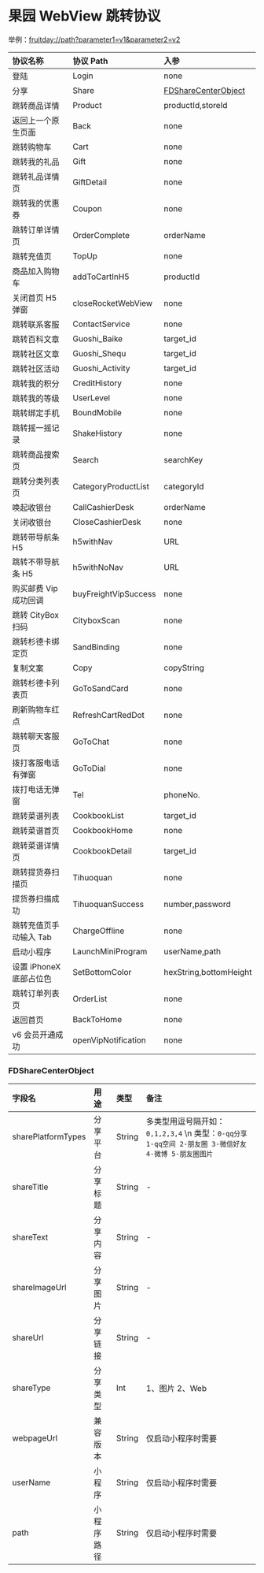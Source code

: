 # 果园 WebView 跳转协议

举例：[fruitday://path?parameter1=v1&parameter2=v2](fruitday://path?parameter1=v1&parameter2=v2)

协议名称 | 协议 Path | 入参 
:--|:--|:--
登陆						|Login				|none
分享						|Share 			|[FDShareCenterObject](#FDShareCenterObject)
跳转商品详情				|Product 			|productId,storeId
返回上一个原生页面			|Back 				|none
跳转购物车					|Cart 				| none
跳转我的礼品				|Gift 				|none
跳转礼品详情页				|GiftDetail 		|none
跳转我的优惠券				|Coupon 			| none
跳转订单详情页				|OrderComplete 	|orderName
跳转充值页					|TopUp				| none
商品加入购物车				|addToCartInH5	|productId
关闭首页 H5 弹窗			|closeRocketWebView | none
跳转联系客服				|ContactService	| none
跳转百科文章				|Guoshi_Baike		|target_id
跳转社区文章				|Guoshi_Shequ		|target_id
跳转社区活动				|Guoshi_Activity	|target_id
跳转我的积分				|CreditHistory	|none
跳转我的等级				|UserLevel		|none
跳转绑定手机				|BoundMobile		| none
跳转摇一摇记录				|ShakeHistory		|none
跳转商品搜索页				|Search			|searchKey
跳转分类列表页				|CategoryProductList |categoryId
唤起收银台					|CallCashierDesk	|orderName
关闭收银台					|CloseCashierDesk |none
跳转带导航条 H5				|h5withNav		|URL
跳转不带导航条 H5			|h5withNoNav		|URL
购买邮费 Vip 成功回调		|buyFreightVipSuccess |none
跳转 CityBox 扫码			|CityboxScan		|none
跳转杉德卡绑定页			|SandBinding		|none
复制文案					|Copy				|copyString
跳转杉德卡列表页			|GoToSandCard		|none
刷新购物车红点				|RefreshCartRedDot |none
跳转聊天客服页				|GoToChat			|none
拨打客服电话有弹窗			|GoToDial			|none
拨打电话无弹窗				|Tel				|phoneNo.
跳转菜谱列表				|CookbookList		| target_id
跳转菜谱首页				|CookbookHome		|none
跳转菜谱详情页				|CookbookDetail	| target_id
跳转提货券扫描页			|Tihuoquan		|none
提货券扫描成功				|TihuoquanSuccess |number,password
跳转充值页手动输入 Tab		|ChargeOffline	|none
启动小程序					|LaunchMiniProgram |userName,path
设置 iPhoneX 底部占位色	|SetBottomColor	|hexString,bottomHeight
跳转订单列表页				|OrderList		|none
返回首页					|BackToHome		|none
v6 会员开通成功				|openVipNotification |none


### FDShareCenterObject

字段名|用途|类型|备注
:--|:--|:--|:--
sharePlatformTypes	|分享平台	| String		| 多类型用逗号隔开如：``0,1,2,3,4`` \n 类型：``0-qq分享 1-qq空间 2-朋友圈 3-微信好友 4-微博 5-朋友圈图片``
shareTitle			|分享标题	| String		|-
shareText				|分享内容	| String		|-
shareImageUrl			|分享图片	| String		|-
shareUrl				|分享链接	| String		|-
shareType				|分享类型	| Int			| 1、图片 2、Web
webpageUrl			|兼容版本	| String		| 仅启动小程序时需要
userName				|小程序	| String		| 仅启动小程序时需要
path					|小程序路径	| String		| 仅启动小程序时需要